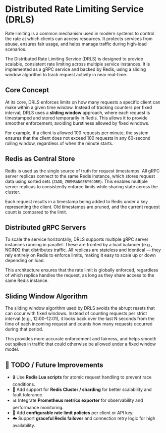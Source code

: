 # Distributed Rate Limiting Service (DRLS)

Rate limiting is a common mechanism used in modern systems to control the rate at which clients can access resources. It protects services from abuse, ensures fair usage, and helps manage traffic during high-load scenarios.

The Distributed Rate Limiting Service (DRLS) is designed to provide scalable, consistent rate limiting across multiple service instances. It is implemented as a gRPC service and backed by Redis, using a sliding window algorithm to track request activity in near real-time.

## Core Concept

At its core, DRLS enforces limits on how many requests a specific client can make within a given time window. Instead of tracking counters per fixed interval, DRLS uses a **sliding window** approach, where each request is timestamped and stored temporarily in Redis. This allows it to provide smoother enforcement, avoiding burstiness allowed by fixed windows.

For example, if a client is allowed 100 requests per minute, the system ensures that the client does not exceed 100 requests in any 60-second rolling window, regardless of when the minute starts.

## Redis as Central Store

Redis is used as the single source of truth for request timestamps. All gRPC server replicas connect to the same Redis instance, which stores request data using sorted sets (`ZADD`, `ZREMRANGEBYSCORE`). This enables multiple server replicas to consistently enforce limits while sharing state across the cluster.

Each request results in a timestamp being added to Redis under a key representing the client. Old timestamps are pruned, and the current request count is compared to the limit.

## Distributed gRPC Servers

To scale the service horizontally, DRLS supports multiple gRPC server instances running in parallel. These are fronted by a load balancer (e.g., NGINX) that distributes traffic. All replicas are stateless and identical — they rely entirely on Redis to enforce limits, making it easy to scale up or down depending on load.

This architecture ensures that the rate limit is globally enforced, regardless of which replica handles the request, as long as they share access to the same Redis instance.

## Sliding Window Algorithm

The sliding window algorithm used by DRLS avoids the abrupt resets that can occur with fixed windows. Instead of counting requests per strict interval (e.g., 12:00–12:01), it looks back over the last N seconds from the time of each incoming request and counts how many requests occurred during that period.

This provides more accurate enforcement and fairness, and helps smooth out spikes in traffic that could otherwise be allowed under a fixed window model.

## 🚧 TODO / Future Improvements

- 🔒 Use **Redis Lua scripts** for atomic request handling to prevent race conditions.
- 🧩 Add support for **Redis Cluster / sharding** for better scalability and fault tolerance.
- 📊 Integrate **Prometheus metrics exporter** for observability and performance monitoring.
- 🔄 Add **configurable rate limit policies** per client or API key.
- ☁️ Support **graceful Redis failover** and connection retry logic for high availability.
